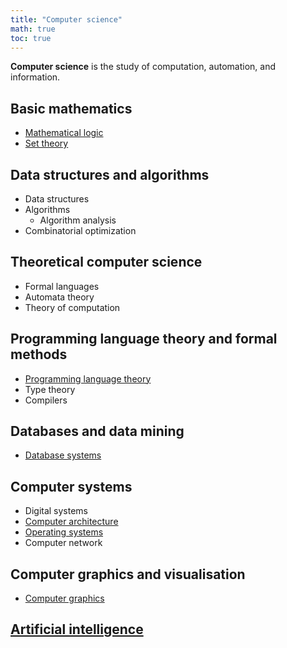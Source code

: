 ```yaml
---
title: "Computer science"
math: true
toc: true
---
```


**Computer science** is the study of computation, automation, and information.

## Basic mathematics
- [Mathematical logic](notes/Mathematical%20logic.md)
- [Set theory](notes/Set%20theory.md)

## Data structures and algorithms
- Data structures
- Algorithms
	- Algorithm analysis
- Combinatorial optimization

## Theoretical computer science
- Formal languages
- Automata theory
- Theory of computation

## Programming language theory and formal methods
- [Programming language theory](notes/Programming%20language%20theory.md)
- Type theory
- Compilers

## Databases and data mining
- [Database systems](notes/Database%20systems.md)

## Computer systems
- Digital systems
- [Computer architecture](notes/Computer%20architecture.md)
- [Operating systems](notes/Operating%20systems.md)
- Computer network

## Computer graphics and visualisation
- [Computer graphics](notes/Computer%20graphics.md)

## [Artificial intelligence](notes/Artificial%20intelligence.md)